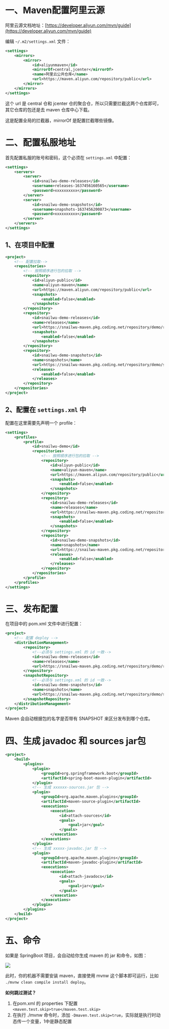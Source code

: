 # 一、Maven配置阿里云源

阿里云源文档地址：[https://developer.aliyun.com/mvn/guide](https://developer.aliyun.com/mvn/guide)

编辑 `~/.m2/settings.xml` 文件：

```xml
<settings>
    <mirrors>
        <mirror>
            <id>aliyunmaven</id>
            <mirrorOf>central,jcenter</mirrorOf>
            <name>阿里云公共仓库</name>
            <url>https://maven.aliyun.com/repository/public</url>
        </mirror>
    </mirrors>
</settings>

```

这个 url 是 central 仓和 jcenter 仓的聚合仓，所以只需要拦截这两个仓库即可，其它仓库的包还是去 maven 仓库中心下载。

这是配置全局的拦截器，mirrorOf 是配置拦截哪些镜像。

# 二、配置私服地址

首先配置私服的账号和密码，这个必须在 `settings.xml` 中配置：

```xml
<settings>
    <servers>
        <server>
            <id>snailwu-demo-releases</id>
            <username>releases-1637456160565</username>
            <password>xxxxxxxxxx</password>
        </server>
        <server>
            <id>snailwu-demo-snapshots</id>
            <username>snapshots-1637456200873</username>
            <password>xxxxxxxxxx</password>
        </server>
    </servers>
</settings>

```

## 1、在项目中配置

```xml
<project>
    <!-- 配置拉取-->
    <repositories>
        <!-- 按照顺序进行包的拉取 -->
        <repository>
            <id>aliyun-public</id>
            <name>aliyun-maven</name>
            <url>https://maven.aliyun.com/repository/public</url>
            <snapshots>
                <enabled>false</enabled>
            </snapshots>
        </repository>
        <repository>
            <id>snailwu-demo-releases</id>
            <name>releases</name>
            <url>https://snailwu-maven.pkg.coding.net/repository/demo/releases/</url>
            <snapshots>
                <enabled>false</enabled>
            </snapshots>
        </repository>
        <repository>
            <id>snailwu-demo-snapshots</id>
            <name>snapshots</name>
            <url>https://snailwu-maven.pkg.coding.net/repository/demo/snapshots/</url>
            <releases>
                <enabled>false</enabled>
            </releases>
        </repository>
    </repositories>
</project>

```

## 2、配置在 `settings.xml` 中

配置在这里需要先声明一个 profile：

```xml
<settings>
    <profiles>
        <profile>
            <id>snailwu-demo</id>
            <repositories>
                <!-- 按照顺序进行包的拉取 -->
                <repository>
                    <id>aliyun-public</id>
                    <name>aliyun-maven</name>
                    <url>https://maven.aliyun.com/repository/public</url>
                    <snapshots>
                        <enabled>false</enabled>
                    </snapshots>
                </repository>
                <repository>
                    <id>snailwu-demo-releases</id>
                    <name>releases</name>
                    <url>https://snailwu-maven.pkg.coding.net/repository/demo/releases/</url>
                    <snapshots>
                        <enabled>false</enabled>
                    </snapshots>
                </repository>
                <repository>
                    <id>snailwu-demo-snapshots</id>
                    <name>snapshots</name>
                    <url>https://snailwu-maven.pkg.coding.net/repository/demo/snapshots/</url>
                    <releases>
                        <enabled>false</enabled>
                    </releases>
                </repository>
            </repositories>
        </profile>
    </profiles>
</settings>
```

# 三、发布配置

在项目中的 pom.xml 文件中进行配置：

```xml
<project>
    <!-- 配置 deploy -->
    <distributionManagement>
        <repository>
            <!--必须与 settings.xml 的 id 一致-->
            <id>snailwu-demo-releases</id>
            <name>releases</name>
            <url>https://snailwu-maven.pkg.coding.net/repository/demo/releases/</url>
        </repository>
        <snapshotRepository>
            <!--必须与 settings.xml 的 id 一致-->
            <id>snailwu-demo-snapshots</id>
            <name>snapshots</name>
            <url>https://snailwu-maven.pkg.coding.net/repository/demo/snapshots/</url>
        </snapshotRepository>
    </distributionManagement>
</project>
```

Maven 会自动根据包的名字是否带有 SNAPSHOT 来区分发布到哪个仓库。

# 四、生成 javadoc 和 sources jar包

```xml
<project>
    <build>
        <plugins>
            <plugin>
                <groupId>org.springframework.boot</groupId>
                <artifactId>spring-boot-maven-plugin</artifactId>
            </plugin>
            <!-- 生成 xxxxxx-sources.jar 包 -->
            <plugin>
                <groupId>org.apache.maven.plugins</groupId>
                <artifactId>maven-source-plugin</artifactId>
                <executions>
                    <execution>
                        <id>attach-sources</id>
                        <goals>
                            <goal>jar</goal>
                        </goals>
                    </execution>
                </executions>
            </plugin>
            <!-- 生成 xxxxx-javadoc.jar 包 -->
            <plugin>
                <groupId>org.apache.maven.plugins</groupId>
                <artifactId>maven-javadoc-plugin</artifactId>
                <executions>
                    <execution>
                        <id>attach-javadocs</id>
                        <goals>
                            <goal>jar</goal>
                        </goals>
                    </execution>
                </executions>
            </plugin>
        </plugins>
    </build>
</project>
```

# 五、命令

如果是 SpringBoot 项目，会自动给你生成 maven 的 jar 和命令，如图：

![](https://secure1.wostatic.cn/static/mXbrP7cgDG1KfWF3Ymhg6x/image.png)

此时，你的机器不需要安装 maven，直接使用 mvnw 这个脚本即可运行，比如 `./mvnw clean compile install deploy`。

**如何跳过测试？**

1. 在pom.xml 的 properties 下配置 `<maven.test.skip>true</maven.test.skip>`
2. 在执行 ./mvnw 命令时，添加 `-Dmaven.test.skip=true`，实际就是执行时动态传一个变量，1中是静态配置
